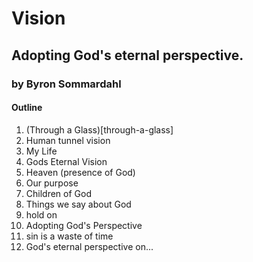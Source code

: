 # Vision
## Adopting God's eternal perspective.
### by Byron Sommardahl 

#### Outline

1. (Through a Glass)[through-a-glass]
2. Human tunnel vision
3. My Life
4. Gods Eternal Vision
5. Heaven (presence of God)
6. Our purpose
7. Children of God
8. Things we say about God
9. hold on
10. Adopting God's Perspective 
11. sin is a waste of time
12. God's eternal perspective on...
